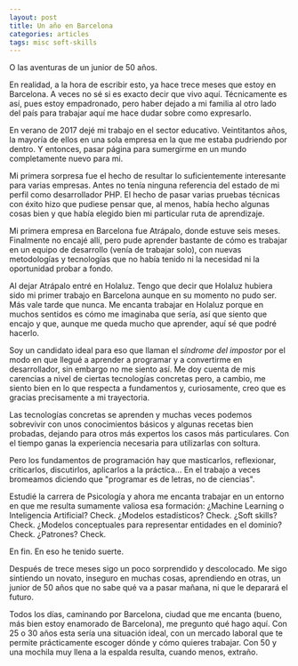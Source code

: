 ```yaml
---
layout: post
title: Un año en Barcelona
categories: articles
tags: misc soft-skills
---
```

O las aventuras de un junior de 50 años.

En realidad, a la hora de escribir esto, ya hace trece meses que estoy en Barcelona. A veces no sé si es exacto decir que vivo aquí. Técnicamente es así, pues estoy empadronado, pero haber dejado a mi familia al otro lado del país para trabajar aquí me hace dudar sobre como expresarlo.

En verano de 2017 dejé mi trabajo en el sector educativo. Veintitantos años, la mayoría de ellos en una sola empresa en la que me estaba pudriendo por dentro. Y entonces, pasar página para sumergirme en un mundo completamente nuevo para mi.

Mi primera sorpresa fue el hecho de resultar lo suficientemente interesante para varias empresas. Antes no tenía ninguna referencia del estado de mi perfil como desarrollador PHP. El hecho de pasar varias pruebas técnicas con éxito hizo que pudiese pensar que, al menos, había hecho algunas cosas bien y que había elegido bien mi particular ruta de aprendizaje.

Mi primera empresa en Barcelona fue Atrápalo, donde estuve seis meses. Finalmente no encajé allí, pero pude aprender bastante de cómo es trabajar en un equipo de desarrollo (venía de trabajar solo), con nuevas metodologías y tecnologías que no había tenido ni la necesidad ni la oportunidad probar a fondo.

Al dejar Atrápalo entré en Holaluz. Tengo que decir que Holaluz hubiera sido mi primer trabajo en Barcelona aunque en su momento no pudo ser. Más vale tarde que nunca. Me encanta trabajar en Holaluz porque en muchos sentidos es cómo me imaginaba que sería, así que siento que encajo y que, aunque me queda mucho que aprender, aquí sé que podré hacerlo.

Soy un candidato ideal para eso que llaman el *síndrome del impostor* por el modo en que llegué a aprender a programar y a convertirme en desarrollador, sin embargo no me siento así. Me doy cuenta de mis carencias a nivel de ciertas tecnologías concretas pero, a cambio, me siento bien en lo que respecta a fundamentos y, curiosamente, creo que es gracias precisamente a mi trayectoria.

Las tecnologías concretas se aprenden y muchas veces podemos sobrevivir con unos conocimientos básicos y algunas recetas bien probadas, dejando para otros más expertos los casos más particulares. Con el tiempo ganas la experiencia necesaria para utilizarlas con soltura.

Pero los fundamentos de programación hay que masticarlos, reflexionar, criticarlos, discutirlos, aplicarlos a la práctica… En el trabajo a veces bromeamos diciendo que "programar es de letras, no de ciencias".

Estudié la carrera de Psicología y ahora me encanta trabajar en un entorno en que me resulta sumamente valiosa esa formación: ¿Machine Learning o Inteligencia Artificial? Check. ¿Modelos estadísticos? Check. ¿Soft skills? Check. ¿Modelos conceptuales para representar entidades en el dominio? Check. ¿Patrones? Check.

En fin. En eso he tenido suerte.

Después de trece meses sigo un poco sorprendido y descolocado. Me sigo sintiendo un novato, inseguro en muchas cosas, aprendiendo en otras, un junior de 50 años que no sabe qué va a pasar mañana, ni que le deparará el futuro.

Todos los días, caminando por Barcelona, ciudad que me encanta (bueno, más bien estoy enamorado de Barcelona), me pregunto qué hago aquí. Con 25 o 30 años esta sería una situación ideal, con un mercado laboral que te permite prácticamente escoger dónde y cómo quieres trabajar. Con 50 y una mochila muy llena a la espalda resulta, cuando menos, extraño.

